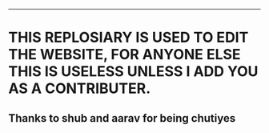 --------------------------------------------------------------------------------------------------------------------------

# THIS REPLOSIARY IS USED TO EDIT THE WEBSITE, FOR ANYONE ELSE THIS IS USELESS UNLESS I ADD YOU AS A CONTRIBUTER.

Thanks to shub and aarav for being chutiyes
--------------------------------------------------------------------------------------------------------------------------
